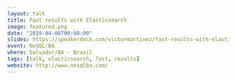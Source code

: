 ```yaml
---
layout: talk
title: Fast results with Elasticsearch
image: featured.png
date: "2019-04-06T00:00:00"
slides: https://speakerdeck.com/victormartinez/fast-results-with-elasticsearch
event: NoSQL:BA
where: Salvador/BA - Brazil
tags: [talk, elasticsearch, fast, results]
website: http://www.nosqlba.com/
---
```

